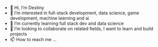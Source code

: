 - 👋 Hi, I’m Destiny
- 👀 I’m interested in full-stack development, data science, game development, machine learning and ai
- 🌱 I’m currently learning full stack dev and data science
- 💞️ I’m looking to collaborate on related fields, I want to learn and build projects
- 📫 How to reach me ...

<!---
dmdrncs/dmdrncs is a ✨ special ✨ repository because its `README.md` (this file) appears on your GitHub profile.
You can click the Preview link to take a look at your changes.
--->
